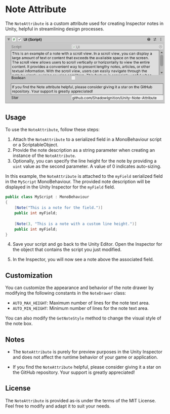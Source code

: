# Note Attribute

The `NoteAttribute` is a custom attribute used for creating Inspector notes in Unity, helpful in streamlining design processes.

![Note Attribute](preview.png)

## Usage
To use the `NoteAttribute`, follow these steps:

1. Attach the `NoteAttribute` to a serialized field in a MonoBehaviour script or a ScriptableObject.
2. Provide the note description as a string parameter when creating an instance of the `NoteAttribute`.
3. Optionally, you can specify the line height for the note by providing a `uint` value as the second parameter. A value of 0 indicates auto-sizing.

In this example, the `NoteAttribute` is attached to the `myField` serialized field in the `MyScript` MonoBehaviour. The provided note description will be displayed in the Unity Inspector for the `myField` field.

```csharp
public class MyScript : MonoBehaviour
{
    [Note("This is a note for the field.")]
    public int myField;

    [Note(3, "This is a note with a custom line height.")]
    public int myField;
}
```

4. Save your script and go back to the Unity Editor. Open the Inspector for the object that contains the script you just modified.

5. In the Inspector, you will now see a note above the associated field.

## Customization
You can customize the appearance and behavior of the note drawer by modifying the following constants in the `NoteDrawer` class:

- `AUTO_MAX_HEIGHT`: Maximum number of lines for the note text area.
- `AUTO_MIN_HEIGHT`: Minimum number of lines for the note text area.

You can also modify the `GetNoteStyle` method to change the visual style of the note box.

## Notes

- The `NoteAttribute` is purely for preview purposes in the Unity Inspector and does not affect the runtime behavior of your game or application.

- If you find the `NoteAttribute` helpful, please consider giving it a star on the GitHub repository. Your support is greatly appreciated!

## License

The `NoteAttribute` is provided as-is under the terms of the MIT License. Feel free to modify and adapt it to suit your needs.
